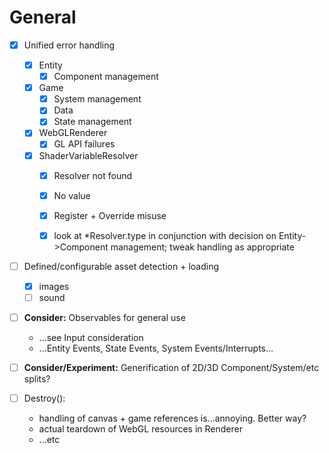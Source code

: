 # General

- [x] Unified error handling
    - [x] Entity
        - [x] Component management
    - [x] Game
        - [x] System management
        - [x] Data
        - [x] State management
    - [x] WebGLRenderer
        - [x] GL API failures
    - [x] ShaderVariableResolver
        - [x] Resolver not found
        - [x] No value
        - [x] Register + Override misuse
        - [x] look at *Resolver.type in conjunction with decision on Entity->Component management; tweak handling as appropriate
    

- [ ] Defined/configurable asset detection + loading
    - [x] images
    - [ ] sound

- [ ] **Consider:** Observables for general use
    - ...see Input consideration
    - ...Entity Events, State Events, System Events/Interrupts...


- [ ] **Consider/Experiment:** Generification of 2D/3D Component/System/etc splits?

- [ ] Destroy():
    - handling of canvas + game references is...annoying. Better way?
    - actual teardown of WebGL resources in Renderer
    - ...etc
